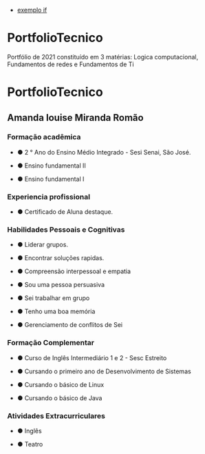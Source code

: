 
* [exemplo if](FundamentosdeTi/exemplos/Atividade1.sh)

# PortfolioTecnico
Portfólio de 2021 constituído em 3 matérias: Logica computacional, Fundamentos de redes e Fundamentos de Ti
# PortfolioTecnico
## Amanda louise Miranda Romão
### Formação acadêmica
* ● 2 ° Ano do Ensino Médio Integrado - Sesi Senai, São José.

* ● Ensino fundamental II 

* ● Ensino fundamental I
### Experiencia profissional
* ● Certificado de Aluna destaque.
### Habilidades Pessoais e Cognitivas
* ● Liderar grupos.

* ● Encontrar soluções rapidas.

* ● Compreensão interpessoal e empatia

* ● Sou uma pessoa persuasiva 

* ● Sei trabalhar em grupo

* ● Tenho uma boa memória 

* ● Gerenciamento de conflitos de Sei

### Formação Complementar 
* ● Curso de Inglês Intermediário 1 e 2 - Sesc Estreito

* ● Cursando o primeiro ano de Desenvolvimento de Sistemas

* ● Cursando o básico de Linux

* ● Cursando o básico de Java
### Atividades Extracurriculares
* ● Inglês

* ● Teatro
